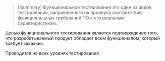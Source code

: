 > [!summary] Функциональное тестирование
> это один из видов тестирования, направленного на проверку соответствий функциональных требований ПО к его реальным характеристикам.


Целью функционального тестирования является подтверждение того, что разрабатываемый продукт обладает всем функционалом, который требует заказчик.

Проводится на всех уровнях тестирования
